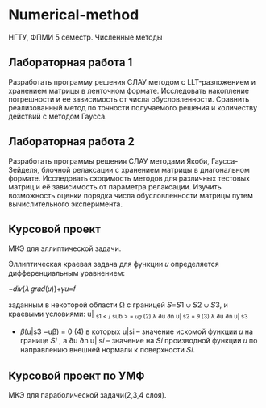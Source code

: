 # Numerical-method
НГТУ, ФПМИ 5 семестр. Численные методы

## Лабораторная работа 1
Разработать программу решения СЛАУ методом с LLT-разложением и хранением матрицы в ленточном формате. Исследовать накопление погрешности и ее зависимость от числа обусловленности. Сравнить реализованный метод по точности получаемого решения и количеству действий с методом Гаусса.

## Лабораторная работа 2
Разработать программы решения СЛАУ методами Якоби, Гаусса-Зейделя, блочной релаксации с хранением матрицы в диагональном формате. Исследовать сходимость методов для различных тестовых матриц и её зависимость от параметра релаксации. Изучить возможность оценки порядка числа обусловленности матрицы путем вычислительного эксперимента.


## Курсовой проект
МКЭ для эллиптической задачи. 

Эллиптическая краевая задача для функции 𝑢 определяется дифференциальным уравнением:

−𝑑𝑖𝑣(𝜆 𝑔𝑟𝑎𝑑(𝑢))+𝛾𝑢=𝑓

заданным в некоторой области Ω с границей 𝑆=𝑆1 ∪ 𝑆2 ∪ 𝑆3, и краевыми условиями:
u| <sub> s1 < / sub >
= 𝑢𝑔 (2)
λ
∂u
∂n
u|
s2
= 𝜃 (3)
λ
∂u
∂n
u|
s3
+ 𝛽(u|s3
−uβ) = 0 (4)
в которых u|si
– значение искомой функции 𝑢 на границе 𝑆𝑖 , а
∂u
∂n
u|
s𝑖
– значение
на 𝑆𝑖 производной функции 𝑢 по направлению внешней нормали к поверхности
𝑆𝑖.


## Курсовой проект по УМФ
МКЭ для параболической задачи(2,3,4 слоя). 
